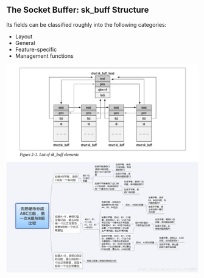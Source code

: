 ## The Socket Buffer: sk_buff Structure
Its fields can be classified roughly into the following categories: 
* Layout
* General
* Feature-specific
* Management functions

![](https://github.com/FFizzZZ/Fizz/blob/master/Notes/Pictures/sk_buff_head.png)
![](https://github.com/FFizzZZ/Fizz/blob/master/Algorithm/Pictures/%E7%A1%AC%E5%B8%81.png)
